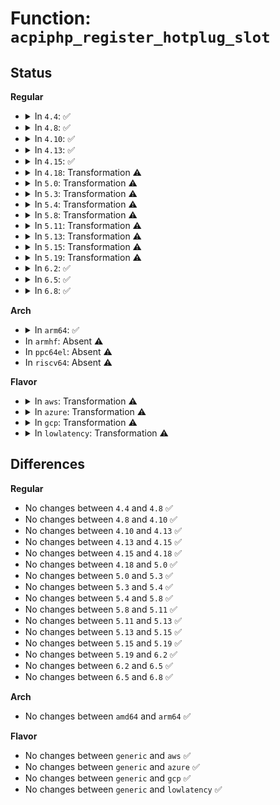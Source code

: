# Function: <code>acpiphp_register_hotplug_slot</code>

## Status
<b>Regular</b>
<ul>
<li>
<details>
<summary>In <code>4.4</code>: ✅</summary>

```c
int acpiphp_register_hotplug_slot(struct acpiphp_slot *acpiphp_slot, unsigned int sun);
```

**Collision:** Unique Global

**Inline:** No

**Transformation:** False

**Instances:**

```
In drivers/pci/hotplug/acpiphp_core.c (ffffffff81451ce0)
Location: drivers/pci/hotplug/acpiphp_core.c:286
Inline: False
Direct callers:
  - drivers/pci/hotplug/acpiphp_glue.c:acpiphp_add_context
```
**Symbols:**

```
ffffffff81451ce0-ffffffff81451e74: acpiphp_register_hotplug_slot (STB_GLOBAL)
```
</details>
</li>
<li>
<details>
<summary>In <code>4.8</code>: ✅</summary>

```c
int acpiphp_register_hotplug_slot(struct acpiphp_slot *acpiphp_slot, unsigned int sun);
```

**Collision:** Unique Global

**Inline:** No

**Transformation:** False

**Instances:**

```
In drivers/pci/hotplug/acpiphp_core.c (ffffffff8149e4c0)
Location: drivers/pci/hotplug/acpiphp_core.c:286
Inline: False
Direct callers:
  - drivers/pci/hotplug/acpiphp_glue.c:acpiphp_add_context
```
**Symbols:**

```
ffffffff8149e4c0-ffffffff8149e643: acpiphp_register_hotplug_slot (STB_GLOBAL)
```
</details>
</li>
<li>
<details>
<summary>In <code>4.10</code>: ✅</summary>

```c
int acpiphp_register_hotplug_slot(struct acpiphp_slot *acpiphp_slot, unsigned int sun);
```

**Collision:** Unique Global

**Inline:** No

**Transformation:** False

**Instances:**

```
In drivers/pci/hotplug/acpiphp_core.c (ffffffff814c00f0)
Location: drivers/pci/hotplug/acpiphp_core.c:286
Inline: False
Direct callers:
  - drivers/pci/hotplug/acpiphp_glue.c:acpiphp_add_context
```
**Symbols:**

```
ffffffff814c00f0-ffffffff814c0273: acpiphp_register_hotplug_slot (STB_GLOBAL)
```
</details>
</li>
<li>
<details>
<summary>In <code>4.13</code>: ✅</summary>

```c
int acpiphp_register_hotplug_slot(struct acpiphp_slot *acpiphp_slot, unsigned int sun);
```

**Collision:** Unique Global

**Inline:** No

**Transformation:** False

**Instances:**

```
In drivers/pci/hotplug/acpiphp_core.c (ffffffff814ca840)
Location: drivers/pci/hotplug/acpiphp_core.c:286
Inline: False
Direct callers:
  - drivers/pci/hotplug/acpiphp_glue.c:acpiphp_add_context
```
**Symbols:**

```
ffffffff814ca840-ffffffff814ca9c3: acpiphp_register_hotplug_slot (STB_GLOBAL)
```
</details>
</li>
<li>
<details>
<summary>In <code>4.15</code>: ✅</summary>

```c
int acpiphp_register_hotplug_slot(struct acpiphp_slot *acpiphp_slot, unsigned int sun);
```

**Collision:** Unique Global

**Inline:** No

**Transformation:** False

**Instances:**

```
In drivers/pci/hotplug/acpiphp_core.c (ffffffff8150ae10)
Location: drivers/pci/hotplug/acpiphp_core.c:286
Inline: False
Direct callers:
  - drivers/pci/hotplug/acpiphp_glue.c:acpiphp_add_context
```
**Symbols:**

```
ffffffff8150ae10-ffffffff8150af93: acpiphp_register_hotplug_slot (STB_GLOBAL)
```
</details>
</li>
<li>
<details>
<summary>In <code>4.18</code>: Transformation ⚠️</summary>

```c
int acpiphp_register_hotplug_slot(struct acpiphp_slot *acpiphp_slot, unsigned int sun);
```

**Collision:** Unique Global

**Inline:** No

**Transformation:** True

**Instances:**

```
In drivers/pci/hotplug/acpiphp_core.c (0)
Location: drivers/pci/hotplug/acpiphp_core.c:272
Inline: False
Direct callers:
  - drivers/pci/hotplug/acpiphp_glue.c:acpiphp_add_context
```
**Symbols:**

```
ffffffff8153fbdc-ffffffff8153fc0f: acpiphp_register_hotplug_slot.cold.4 (STB_LOCAL)
ffffffff8153fa80-ffffffff8153fbdc: acpiphp_register_hotplug_slot (STB_GLOBAL)
```
</details>
</li>
<li>
<details>
<summary>In <code>5.0</code>: Transformation ⚠️</summary>

```c
int acpiphp_register_hotplug_slot(struct acpiphp_slot *acpiphp_slot, unsigned int sun);
```

**Collision:** Unique Global

**Inline:** No

**Transformation:** True

**Instances:**

```
In drivers/pci/hotplug/acpiphp_core.c (0)
Location: drivers/pci/hotplug/acpiphp_core.c:258
Inline: False
Direct callers:
  - drivers/pci/hotplug/acpiphp_glue.c:acpiphp_add_context
```
**Symbols:**

```
ffffffff81556f04-ffffffff81556f34: acpiphp_register_hotplug_slot.cold.2 (STB_LOCAL)
ffffffff81556e30-ffffffff81556f04: acpiphp_register_hotplug_slot (STB_GLOBAL)
```
</details>
</li>
<li>
<details>
<summary>In <code>5.3</code>: Transformation ⚠️</summary>

```c
int acpiphp_register_hotplug_slot(struct acpiphp_slot *acpiphp_slot, unsigned int sun);
```

**Collision:** Unique Global

**Inline:** No

**Transformation:** True

**Instances:**

```
In drivers/pci/hotplug/acpiphp_core.c (0)
Location: drivers/pci/hotplug/acpiphp_core.c:258
Inline: False
Direct callers:
  - drivers/pci/hotplug/acpiphp_glue.c:acpiphp_add_context
```
**Symbols:**

```
ffffffff81586f3c-ffffffff81586f6d: acpiphp_register_hotplug_slot.cold (STB_LOCAL)
ffffffff81586e70-ffffffff81586f3c: acpiphp_register_hotplug_slot (STB_GLOBAL)
```
</details>
</li>
<li>
<details>
<summary>In <code>5.4</code>: Transformation ⚠️</summary>

```c
int acpiphp_register_hotplug_slot(struct acpiphp_slot *acpiphp_slot, unsigned int sun);
```

**Collision:** Unique Global

**Inline:** No

**Transformation:** True

**Instances:**

```
In drivers/pci/hotplug/acpiphp_core.c (0)
Location: drivers/pci/hotplug/acpiphp_core.c:258
Inline: False
Direct callers:
  - drivers/pci/hotplug/acpiphp_glue.c:acpiphp_add_context
```
**Symbols:**

```
ffffffff815a890c-ffffffff815a893d: acpiphp_register_hotplug_slot.cold (STB_LOCAL)
ffffffff815a8840-ffffffff815a890c: acpiphp_register_hotplug_slot (STB_GLOBAL)
```
</details>
</li>
<li>
<details>
<summary>In <code>5.8</code>: Transformation ⚠️</summary>

```c
int acpiphp_register_hotplug_slot(struct acpiphp_slot *acpiphp_slot, unsigned int sun);
```

**Collision:** Unique Global

**Inline:** No

**Transformation:** True

**Instances:**

```
In drivers/pci/hotplug/acpiphp_core.c (0)
Location: drivers/pci/hotplug/acpiphp_core.c:258
Inline: False
Direct callers:
  - drivers/pci/hotplug/acpiphp_glue.c:acpiphp_add_context
```
**Symbols:**

```
ffffffff816515cc-ffffffff816515fd: acpiphp_register_hotplug_slot.cold (STB_LOCAL)
ffffffff81651500-ffffffff816515cc: acpiphp_register_hotplug_slot (STB_GLOBAL)
```
</details>
</li>
<li>
<details>
<summary>In <code>5.11</code>: Transformation ⚠️</summary>

```c
int acpiphp_register_hotplug_slot(struct acpiphp_slot *acpiphp_slot, unsigned int sun);
```

**Collision:** Unique Global

**Inline:** No

**Transformation:** True

**Instances:**

```
In drivers/pci/hotplug/acpiphp_core.c (0)
Location: drivers/pci/hotplug/acpiphp_core.c:258
Inline: False
Direct callers:
  - drivers/pci/hotplug/acpiphp_glue.c:acpiphp_add_context
```
**Symbols:**

```
ffffffff81bfdac5-ffffffff81bfdaf6: acpiphp_register_hotplug_slot.cold (STB_LOCAL)
ffffffff81673f30-ffffffff81673ffc: acpiphp_register_hotplug_slot (STB_GLOBAL)
```
</details>
</li>
<li>
<details>
<summary>In <code>5.13</code>: Transformation ⚠️</summary>

```c
int acpiphp_register_hotplug_slot(struct acpiphp_slot *acpiphp_slot, unsigned int sun);
```

**Collision:** Unique Global

**Inline:** No

**Transformation:** True

**Instances:**

```
In drivers/pci/hotplug/acpiphp_core.c (0)
Location: drivers/pci/hotplug/acpiphp_core.c:258
Inline: False
Direct callers:
  - drivers/pci/hotplug/acpiphp_glue.c:acpiphp_add_context
```
**Symbols:**

```
ffffffff81bef9ce-ffffffff81bef9ff: acpiphp_register_hotplug_slot.cold (STB_LOCAL)
ffffffff81656460-ffffffff8165652c: acpiphp_register_hotplug_slot (STB_GLOBAL)
```
</details>
</li>
<li>
<details>
<summary>In <code>5.15</code>: Transformation ⚠️</summary>

```c
int acpiphp_register_hotplug_slot(struct acpiphp_slot *acpiphp_slot, unsigned int sun);
```

**Collision:** Unique Global

**Inline:** No

**Transformation:** True

**Instances:**

```
In drivers/pci/hotplug/acpiphp_core.c (0)
Location: drivers/pci/hotplug/acpiphp_core.c:258
Inline: False
Direct callers:
  - drivers/pci/hotplug/acpiphp_glue.c:acpiphp_add_context
```
**Symbols:**

```
ffffffff81cead69-ffffffff81cead9a: acpiphp_register_hotplug_slot.cold (STB_LOCAL)
ffffffff816c8430-ffffffff816c84fc: acpiphp_register_hotplug_slot (STB_GLOBAL)
```
</details>
</li>
<li>
<details>
<summary>In <code>5.19</code>: Transformation ⚠️</summary>

```c
int acpiphp_register_hotplug_slot(struct acpiphp_slot *acpiphp_slot, unsigned int sun);
```

**Collision:** Unique Global

**Inline:** No

**Transformation:** True

**Instances:**

```
In drivers/pci/hotplug/acpiphp_core.c (0)
Location: drivers/pci/hotplug/acpiphp_core.c:258
Inline: False
Direct callers:
  - drivers/pci/hotplug/acpiphp_glue.c:acpiphp_add_context
```
**Symbols:**

```
ffffffff81eb1dab-ffffffff81eb1ddb: acpiphp_register_hotplug_slot.cold (STB_LOCAL)
ffffffff817ee5a0-ffffffff817ee69e: acpiphp_register_hotplug_slot (STB_GLOBAL)
```
</details>
</li>
<li>
<details>
<summary>In <code>6.2</code>: ✅</summary>

```c
int acpiphp_register_hotplug_slot(struct acpiphp_slot *acpiphp_slot, unsigned int sun);
```

**Collision:** Unique Global

**Inline:** No

**Transformation:** False

**Instances:**

```
In drivers/pci/hotplug/acpiphp_core.c (ffffffff819165b0)
Location: drivers/pci/hotplug/acpiphp_core.c:258
Inline: False
Direct callers:
  - drivers/pci/hotplug/acpiphp_glue.c:acpiphp_add_context
```
**Symbols:**

```
ffffffff819165b0-ffffffff819166d2: acpiphp_register_hotplug_slot (STB_GLOBAL)
```
</details>
</li>
<li>
<details>
<summary>In <code>6.5</code>: ✅</summary>

```c
int acpiphp_register_hotplug_slot(struct acpiphp_slot *acpiphp_slot, unsigned int sun);
```

**Collision:** Unique Global

**Inline:** No

**Transformation:** False

**Instances:**

```
In drivers/pci/hotplug/acpiphp_core.c (ffffffff81959ba0)
Location: drivers/pci/hotplug/acpiphp_core.c:257
Inline: False
Direct callers:
  - drivers/pci/hotplug/acpiphp_glue.c:acpiphp_add_context
```
**Symbols:**

```
ffffffff81959ba0-ffffffff81959cc2: acpiphp_register_hotplug_slot (STB_GLOBAL)
```
</details>
</li>
<li>
<details>
<summary>In <code>6.8</code>: ✅</summary>

```c
int acpiphp_register_hotplug_slot(struct acpiphp_slot *acpiphp_slot, unsigned int sun);
```

**Collision:** Unique Global

**Inline:** No

**Transformation:** False

**Instances:**

```
In drivers/pci/hotplug/acpiphp_core.c (ffffffff819a3110)
Location: drivers/pci/hotplug/acpiphp_core.c:256
Inline: False
Direct callers:
  - drivers/pci/hotplug/acpiphp_glue.c:acpiphp_add_context
```
**Symbols:**

```
ffffffff819a3110-ffffffff819a3261: acpiphp_register_hotplug_slot (STB_GLOBAL)
```
</details>
</li>
</ul>
<b>Arch</b>
<ul>
<li>
<details>
<summary>In <code>arm64</code>: ✅</summary>

```c
int acpiphp_register_hotplug_slot(struct acpiphp_slot *acpiphp_slot, unsigned int sun);
```

**Collision:** Unique Global

**Inline:** No

**Transformation:** False

**Instances:**

```
In drivers/pci/hotplug/acpiphp_core.c (ffff8000107119a0)
Location: drivers/pci/hotplug/acpiphp_core.c:258
Inline: False
Direct callers:
  - drivers/pci/hotplug/acpiphp_glue.c:acpiphp_add_context
```
**Symbols:**

```
ffff8000107119a0-ffff800010711ab8: acpiphp_register_hotplug_slot (STB_GLOBAL)
```
</details>
</li>
<li>
In <code>armhf</code>: Absent ⚠️
</li>
<li>
In <code>ppc64el</code>: Absent ⚠️
</li>
<li>
In <code>riscv64</code>: Absent ⚠️
</li>
</ul>
<b>Flavor</b>
<ul>
<li>
<details>
<summary>In <code>aws</code>: Transformation ⚠️</summary>

```c
int acpiphp_register_hotplug_slot(struct acpiphp_slot *acpiphp_slot, unsigned int sun);
```

**Collision:** Unique Global

**Inline:** No

**Transformation:** True

**Instances:**

```
In drivers/pci/hotplug/acpiphp_core.c (0)
Location: drivers/pci/hotplug/acpiphp_core.c:258
Inline: False
Direct callers:
  - drivers/pci/hotplug/acpiphp_glue.c:acpiphp_add_context
```
**Symbols:**

```
ffffffff8159c11c-ffffffff8159c14d: acpiphp_register_hotplug_slot.cold (STB_LOCAL)
ffffffff8159c050-ffffffff8159c11c: acpiphp_register_hotplug_slot (STB_GLOBAL)
```
</details>
</li>
<li>
<details>
<summary>In <code>azure</code>: Transformation ⚠️</summary>

```c
int acpiphp_register_hotplug_slot(struct acpiphp_slot *acpiphp_slot, unsigned int sun);
```

**Collision:** Unique Global

**Inline:** No

**Transformation:** True

**Instances:**

```
In drivers/pci/hotplug/acpiphp_core.c (0)
Location: drivers/pci/hotplug/acpiphp_core.c:258
Inline: False
Direct callers:
  - drivers/pci/hotplug/acpiphp_glue.c:acpiphp_add_context
```
**Symbols:**

```
ffffffff8158b2ac-ffffffff8158b2dd: acpiphp_register_hotplug_slot.cold (STB_LOCAL)
ffffffff8158b1e0-ffffffff8158b2ac: acpiphp_register_hotplug_slot (STB_GLOBAL)
```
</details>
</li>
<li>
<details>
<summary>In <code>gcp</code>: Transformation ⚠️</summary>

```c
int acpiphp_register_hotplug_slot(struct acpiphp_slot *acpiphp_slot, unsigned int sun);
```

**Collision:** Unique Global

**Inline:** No

**Transformation:** True

**Instances:**

```
In drivers/pci/hotplug/acpiphp_core.c (0)
Location: drivers/pci/hotplug/acpiphp_core.c:258
Inline: False
Direct callers:
  - drivers/pci/hotplug/acpiphp_glue.c:acpiphp_add_context
```
**Symbols:**

```
ffffffff8159c65c-ffffffff8159c68d: acpiphp_register_hotplug_slot.cold (STB_LOCAL)
ffffffff8159c590-ffffffff8159c65c: acpiphp_register_hotplug_slot (STB_GLOBAL)
```
</details>
</li>
<li>
<details>
<summary>In <code>lowlatency</code>: Transformation ⚠️</summary>

```c
int acpiphp_register_hotplug_slot(struct acpiphp_slot *acpiphp_slot, unsigned int sun);
```

**Collision:** Unique Global

**Inline:** No

**Transformation:** True

**Instances:**

```
In drivers/pci/hotplug/acpiphp_core.c (0)
Location: drivers/pci/hotplug/acpiphp_core.c:258
Inline: False
Direct callers:
  - drivers/pci/hotplug/acpiphp_glue.c:acpiphp_add_context
```
**Symbols:**

```
ffffffff815b6a8c-ffffffff815b6abd: acpiphp_register_hotplug_slot.cold (STB_LOCAL)
ffffffff815b69c0-ffffffff815b6a8c: acpiphp_register_hotplug_slot (STB_GLOBAL)
```
</details>
</li>
</ul>

## Differences
<b>Regular</b>
<ul>
<li>
No changes between <code>4.4</code> and <code>4.8</code> ✅
</li>
<li>
No changes between <code>4.8</code> and <code>4.10</code> ✅
</li>
<li>
No changes between <code>4.10</code> and <code>4.13</code> ✅
</li>
<li>
No changes between <code>4.13</code> and <code>4.15</code> ✅
</li>
<li>
No changes between <code>4.15</code> and <code>4.18</code> ✅
</li>
<li>
No changes between <code>4.18</code> and <code>5.0</code> ✅
</li>
<li>
No changes between <code>5.0</code> and <code>5.3</code> ✅
</li>
<li>
No changes between <code>5.3</code> and <code>5.4</code> ✅
</li>
<li>
No changes between <code>5.4</code> and <code>5.8</code> ✅
</li>
<li>
No changes between <code>5.8</code> and <code>5.11</code> ✅
</li>
<li>
No changes between <code>5.11</code> and <code>5.13</code> ✅
</li>
<li>
No changes between <code>5.13</code> and <code>5.15</code> ✅
</li>
<li>
No changes between <code>5.15</code> and <code>5.19</code> ✅
</li>
<li>
No changes between <code>5.19</code> and <code>6.2</code> ✅
</li>
<li>
No changes between <code>6.2</code> and <code>6.5</code> ✅
</li>
<li>
No changes between <code>6.5</code> and <code>6.8</code> ✅
</li>
</ul>
<b>Arch</b>
<ul>
<li>
No changes between <code>amd64</code> and <code>arm64</code> ✅
</li>
</ul>
<b>Flavor</b>
<ul>
<li>
No changes between <code>generic</code> and <code>aws</code> ✅
</li>
<li>
No changes between <code>generic</code> and <code>azure</code> ✅
</li>
<li>
No changes between <code>generic</code> and <code>gcp</code> ✅
</li>
<li>
No changes between <code>generic</code> and <code>lowlatency</code> ✅
</li>
</ul>
